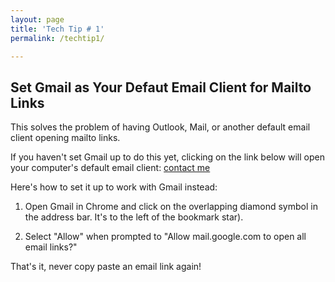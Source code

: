 ```yaml
---
layout: page
title: 'Tech Tip # 1'
permalink: /techtip1/

---
```


## Set Gmail as Your Defaut Email Client for Mailto Links

This solves the problem of having Outlook, Mail, or another default email client opening mailto links.

If you haven't set Gmail up to do this yet, clicking on the link below will open your computer's default email client:
[contact me](mailto:anonymous@gmail.com)

Here's how to set it up to work with Gmail instead:

1. Open Gmail in Chrome and click on the overlapping diamond symbol in the address bar. It's to the left of the bookmark star). <br>

2. Select "Allow" when prompted to "Allow mail.google.com to open all email links?"

That's it, never copy paste an email link again!
